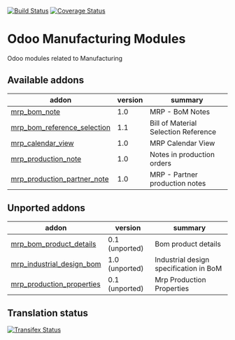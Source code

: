 [![Build Status](https://travis-ci.org/OCA/manufacture.svg?branch=8.0)](https://travis-ci.org/OCA/manufacture)
[![Coverage Status](https://coveralls.io/repos/OCA/manufacture/badge.png?branch=8.0)](https://coveralls.io/r/OCA/hr?branch=8.0)

Odoo Manufacturing Modules
==========================

Odoo modules related to Manufacturing

[//]: # (addons)
Available addons
----------------
addon | version | summary
--- | --- | ---
[mrp_bom_note](mrp_bom_note/) | 1.0 | MRP - BoM Notes
[mrp_bom_reference_selection](mrp_bom_reference_selection/) | 1.1 | Bill of Material Selection Reference
[mrp_calendar_view](mrp_calendar_view/) | 1.0 | MRP Calendar View
[mrp_production_note](mrp_production_note/) | 1.0 | Notes in production orders
[mrp_production_partner_note](mrp_production_partner_note/) | 1.0 | MRP - Partner production notes

Unported addons
---------------
addon | version | summary
--- | --- | ---
[mrp_bom_product_details](__unported__/mrp_bom_product_details/) | 0.1 (unported) | Bom product details
[mrp_industrial_design_bom](__unported__/mrp_industrial_design_bom/) | 1.0 (unported) | Industrial design specification in BoM
[mrp_production_properties](__unported__/mrp_production_properties/) | 0.1 (unported) | Mrp Production Properties

[//]: # (end addons)

Translation status
------------------

[![Transifex Status](https://www.transifex.com/projects/p/OCA-manufacture-8-0/chart/image_png)](https://www.transifex.com/projects/p/OCA-manufacture-8-0)
